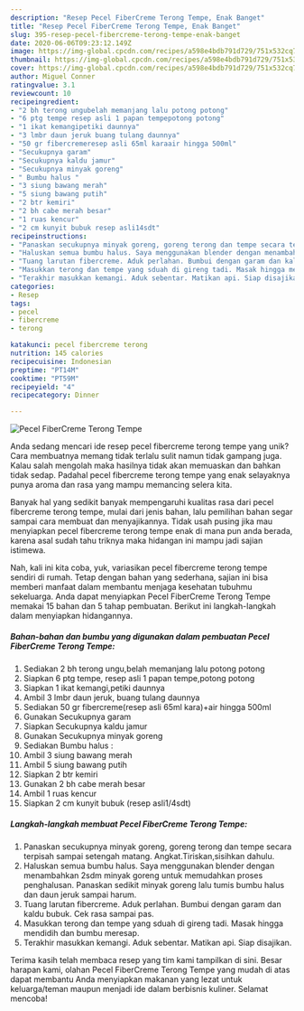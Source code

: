 ```yaml
---
description: "Resep Pecel FiberCreme Terong Tempe, Enak Banget"
title: "Resep Pecel FiberCreme Terong Tempe, Enak Banget"
slug: 395-resep-pecel-fibercreme-terong-tempe-enak-banget
date: 2020-06-06T09:23:12.149Z
image: https://img-global.cpcdn.com/recipes/a598e4bdb791d729/751x532cq70/pecel-fibercreme-terong-tempe-foto-resep-utama.jpg
thumbnail: https://img-global.cpcdn.com/recipes/a598e4bdb791d729/751x532cq70/pecel-fibercreme-terong-tempe-foto-resep-utama.jpg
cover: https://img-global.cpcdn.com/recipes/a598e4bdb791d729/751x532cq70/pecel-fibercreme-terong-tempe-foto-resep-utama.jpg
author: Miguel Conner
ratingvalue: 3.1
reviewcount: 10
recipeingredient:
- "2 bh terong ungubelah memanjang lalu potong potong"
- "6 ptg tempe resep asli 1 papan tempepotong potong"
- "1 ikat kemangipetiki daunnya"
- "3 lmbr daun jeruk buang tulang daunnya"
- "50 gr fibercremeresep asli 65ml karaair hingga 500ml"
- "Secukupnya garam"
- "Secukupnya kaldu jamur"
- "Secukupnya minyak goreng"
- " Bumbu halus "
- "3 siung bawang merah"
- "5 siung bawang putih"
- "2 btr kemiri"
- "2 bh cabe merah besar"
- "1 ruas kencur"
- "2 cm kunyit bubuk resep asli14sdt"
recipeinstructions:
- "Panaskan secukupnya minyak goreng, goreng terong dan tempe secara terpisah sampai setengah matang. Angkat.Tiriskan,sisihkan dahulu."
- "Haluskan semua bumbu halus. Saya menggunakan blender dengan menambahkan 2sdm minyak goreng untuk memudahkan proses penghalusan. Panaskan sedikit minyak goreng lalu tumis bumbu halus dan daun jeruk sampai harum."
- "Tuang larutan fibercreme. Aduk perlahan. Bumbui dengan garam dan kaldu bubuk. Cek rasa sampai pas."
- "Masukkan terong dan tempe yang sduah di gireng tadi. Masak hingga mendidih dan bumbu meresap."
- "Terakhir masukkan kemangi. Aduk sebentar. Matikan api. Siap disajikan."
categories:
- Resep
tags:
- pecel
- fibercreme
- terong

katakunci: pecel fibercreme terong 
nutrition: 145 calories
recipecuisine: Indonesian
preptime: "PT14M"
cooktime: "PT59M"
recipeyield: "4"
recipecategory: Dinner

---
```



![Pecel FiberCreme Terong Tempe](https://img-global.cpcdn.com/recipes/a598e4bdb791d729/751x532cq70/pecel-fibercreme-terong-tempe-foto-resep-utama.jpg)

Anda sedang mencari ide resep pecel fibercreme terong tempe yang unik? Cara membuatnya memang tidak terlalu sulit namun tidak gampang juga. Kalau salah mengolah maka hasilnya tidak akan memuaskan dan bahkan tidak sedap. Padahal pecel fibercreme terong tempe yang enak selayaknya punya aroma dan rasa yang mampu memancing selera kita.



Banyak hal yang sedikit banyak mempengaruhi kualitas rasa dari pecel fibercreme terong tempe, mulai dari jenis bahan, lalu pemilihan bahan segar sampai cara membuat dan menyajikannya. Tidak usah pusing jika mau menyiapkan pecel fibercreme terong tempe enak di mana pun anda berada, karena asal sudah tahu triknya maka hidangan ini mampu jadi sajian istimewa.


Nah, kali ini kita coba, yuk, variasikan pecel fibercreme terong tempe sendiri di rumah. Tetap dengan bahan yang sederhana, sajian ini bisa memberi manfaat dalam membantu menjaga kesehatan tubuhmu sekeluarga. Anda dapat menyiapkan Pecel FiberCreme Terong Tempe memakai 15 bahan dan 5 tahap pembuatan. Berikut ini langkah-langkah dalam menyiapkan hidangannya.

<!--inarticleads1-->

##### Bahan-bahan dan bumbu yang digunakan dalam pembuatan Pecel FiberCreme Terong Tempe:

1. Sediakan 2 bh terong ungu,belah memanjang lalu potong potong
1. Siapkan 6 ptg tempe, resep asli 1 papan tempe,potong potong
1. Siapkan 1 ikat kemangi,petiki daunnya
1. Ambil 3 lmbr daun jeruk, buang tulang daunnya
1. Sediakan 50 gr fibercreme(resep asli 65ml kara)+air hingga 500ml
1. Gunakan Secukupnya garam
1. Siapkan Secukupnya kaldu jamur
1. Gunakan Secukupnya minyak goreng
1. Sediakan  Bumbu halus :
1. Ambil 3 siung bawang merah
1. Ambil 5 siung bawang putih
1. Siapkan 2 btr kemiri
1. Gunakan 2 bh cabe merah besar
1. Ambil 1 ruas kencur
1. Siapkan 2 cm kunyit bubuk (resep asli1/4sdt)




<!--inarticleads2-->

##### Langkah-langkah membuat Pecel FiberCreme Terong Tempe:

1. Panaskan secukupnya minyak goreng, goreng terong dan tempe secara terpisah sampai setengah matang. Angkat.Tiriskan,sisihkan dahulu.
1. Haluskan semua bumbu halus. Saya menggunakan blender dengan menambahkan 2sdm minyak goreng untuk memudahkan proses penghalusan. Panaskan sedikit minyak goreng lalu tumis bumbu halus dan daun jeruk sampai harum.
1. Tuang larutan fibercreme. Aduk perlahan. Bumbui dengan garam dan kaldu bubuk. Cek rasa sampai pas.
1. Masukkan terong dan tempe yang sduah di gireng tadi. Masak hingga mendidih dan bumbu meresap.
1. Terakhir masukkan kemangi. Aduk sebentar. Matikan api. Siap disajikan.




Terima kasih telah membaca resep yang tim kami tampilkan di sini. Besar harapan kami, olahan Pecel FiberCreme Terong Tempe yang mudah di atas dapat membantu Anda menyiapkan makanan yang lezat untuk keluarga/teman maupun menjadi ide dalam berbisnis kuliner. Selamat mencoba!
